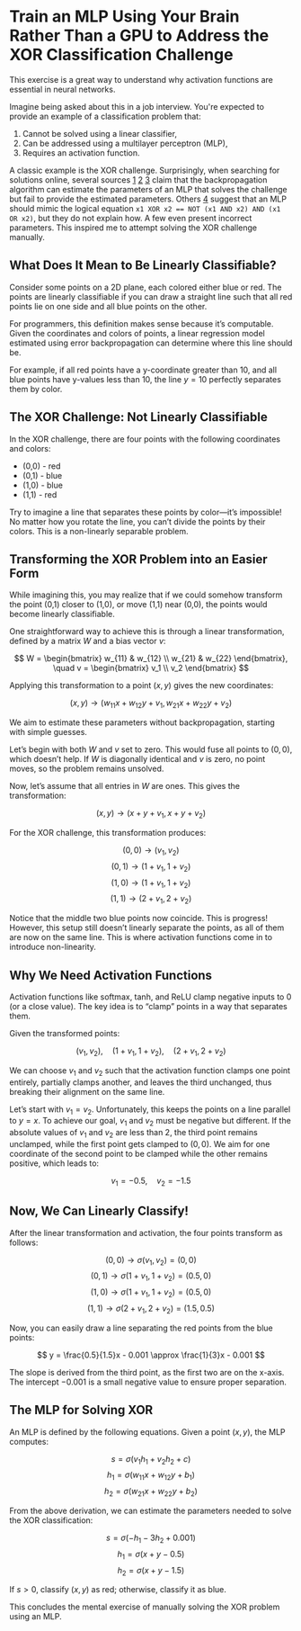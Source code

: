 # Train an MLP Using Your Brain Rather Than a GPU to Address the XOR Classification Challenge

This exercise is a great way to understand why activation functions are essential in neural networks.

Imagine being asked about this in a job interview. You're expected to provide an example of a classification problem that:

1. Cannot be solved using a linear classifier,
2. Can be addressed using a multilayer perceptron (MLP),
3. Requires an activation function.

A classic example is the XOR challenge. Surprisingly, when searching for solutions online, several sources [1](https://dev.to/jbahire/demystifying-the-xor-problem-1blk) [2](https://priyansh-kedia.medium.com/solving-the-xor-problem-using-mlp-83e35a22c96f) [3](https://dataqoil.com/2022/06/24/multilayer-percepron-using-xor-function-from/) claim that the backpropagation algorithm can estimate the parameters of an MLP that solves the challenge but fail to provide the estimated parameters. Others [4](https://stackoverflow.com/questions/37734655/neural-network-solving-xor) suggest that an MLP should mimic the logical equation `x1 XOR x2 == NOT (x1 AND x2) AND (x1 OR x2)`, but they do not explain how. A few even present incorrect parameters. This inspired me to attempt solving the XOR challenge manually.

## What Does It Mean to Be Linearly Classifiable?

Consider some points on a 2D plane, each colored either blue or red. The points are linearly classifiable if you can draw a straight line such that all red points lie on one side and all blue points on the other.

For programmers, this definition makes sense because it’s computable. Given the coordinates and colors of points, a linear regression model estimated using error backpropagation can determine where this line should be.

For example, if all red points have a y-coordinate greater than 10, and all blue points have y-values less than 10, the line $y = 10$ perfectly separates them by color.

## The XOR Challenge: Not Linearly Classifiable

In the XOR challenge, there are four points with the following coordinates and colors:

- (0,0) - red
- (0,1) - blue
- (1,0) - blue
- (1,1) - red

Try to imagine a line that separates these points by color—it’s impossible! No matter how you rotate the line, you can’t divide the points by their colors. This is a non-linearly separable problem.

## Transforming the XOR Problem into an Easier Form

While imagining this, you may realize that if we could somehow transform the point (0,1) closer to (1,0), or move (1,1) near (0,0), the points would become linearly classifiable.

One straightforward way to achieve this is through a linear transformation, defined by a matrix $W$ and a bias vector $v$:

$$
W = \begin{bmatrix} w_{11} & w_{12} \\ w_{21} & w_{22} \end{bmatrix}, \quad v = \begin{bmatrix} v_1 \\ v_2 \end{bmatrix}
$$

Applying this transformation to a point $(x, y)$ gives the new coordinates:

$$
(x, y) \rightarrow (w_{11}x + w_{12}y + v_1, w_{21}x + w_{22}y + v_2)
$$

We aim to estimate these parameters without backpropagation, starting with simple guesses.

Let’s begin with both $W$ and $v$ set to zero. This would fuse all points to $(0,0)$, which doesn’t help. If $W$ is diagonally identical and $v$ is zero, no point moves, so the problem remains unsolved.

Now, let’s assume that all entries in $W$ are ones. This gives the transformation:

$$
(x, y) \rightarrow (x + y + v_1, x + y + v_2)
$$

For the XOR challenge, this transformation produces:

$$
(0,0) \rightarrow (v_1, v_2)
$$
$$
(0,1) \rightarrow (1 + v_1, 1 + v_2)
$$
$$
(1,0) \rightarrow (1 + v_1, 1 + v_2)
$$
$$
(1,1) \rightarrow (2 + v_1, 2 + v_2)
$$

Notice that the middle two blue points now coincide. This is progress! However, this setup still doesn’t linearly separate the points, as all of them are now on the same line. This is where activation functions come in to introduce non-linearity.

## Why We Need Activation Functions

Activation functions like softmax, tanh, and ReLU clamp negative inputs to 0 (or a close value). The key idea is to “clamp” points in a way that separates them.

Given the transformed points:

$$
(v_1, v_2), \quad (1 + v_1, 1 + v_2), \quad (2 + v_1, 2 + v_2)
$$

We can choose $v_1$ and $v_2$ such that the activation function clamps one point entirely, partially clamps another, and leaves the third unchanged, thus breaking their alignment on the same line.

Let’s start with $v_1 = v_2$. Unfortunately, this keeps the points on a line parallel to $y = x$. To achieve our goal, $v_1$ and $v_2$ must be negative but different. If the absolute values of $v_1$ and $v_2$ are less than 2, the third point remains unclamped, while the first point gets clamped to $(0,0)$. We aim for one coordinate of the second point to be clamped while the other remains positive, which leads to:

$$
v_1 = -0.5, \quad v_2 = -1.5
$$

## Now, We Can Linearly Classify!

After the linear transformation and activation, the four points transform as follows:

$$
(0,0) \rightarrow \sigma(v_1, v_2) = (0,0)
$$
$$
(0,1) \rightarrow \sigma(1 + v_1, 1 + v_2) = (0.5, 0)
$$
$$
(1,0) \rightarrow \sigma(1 + v_1, 1 + v_2) = (0.5, 0)
$$
$$
(1,1) \rightarrow \sigma(2 + v_1, 2 + v_2) = (1.5, 0.5)
$$

Now, you can easily draw a line separating the red points from the blue points:

$$
y = \frac{0.5}{1.5}x - 0.001 \approx \frac{1}{3}x - 0.001
$$

The slope is derived from the third point, as the first two are on the x-axis. The intercept $-0.001$ is a small negative value to ensure proper separation.

## The MLP for Solving XOR

An MLP is defined by the following equations. Given a point $(x, y)$, the MLP computes:

$$
s = \sigma(v_1 h_1 + v_2 h_2 + c)
$$
$$
h_1 = \sigma(w_{11}x + w_{12}y + b_1)
$$
$$
h_2 = \sigma(w_{21}x + w_{22}y + b_2)
$$

From the above derivation, we can estimate the parameters needed to solve the XOR classification:

$$
s = \sigma(- h_1 - 3 h_2 + 0.001)
$$
$$
h_1 = \sigma(x + y - 0.5)
$$
$$
h_2 = \sigma(x + y - 1.5)
$$

If $s > 0$, classify $(x, y)$ as red; otherwise, classify it as blue.

This concludes the mental exercise of manually solving the XOR problem using an MLP.
